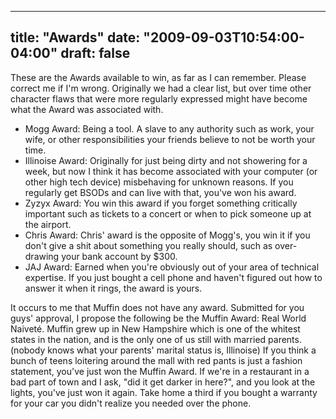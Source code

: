 
---
title: "Awards"
date: "2009-09-03T10:54:00-04:00"
draft: false
---

These are the Awards available to win, as far as I can remember. Please correct me if I'm wrong. Originally we had a clear list, but over time other character flaws that were more regularly expressed might have become what the Award was associated with.

* Mogg Award: Being a tool. A slave to any authority such as work, your wife, or other responsibilities your friends believe to not be worth your time.
* Illinoise Award: Originally for just being dirty and not showering for a week, but now I think it has become associated with your computer (or other high tech device) misbehaving for unknown reasons. If you regularly get BSODs and can live with that, you've won his award.
* Zyzyx Award: You win this award if you forget something critically important such as tickets to a concert or when to pick someone up at the airport.
* Chris Award: Chris' award is the opposite of Mogg's, you win it if you don't give a shit about something you really should, such as over-drawing your bank account by $300.
* JAJ Award: Earned when you're obviously out of your area of technical expertise. If you just bought a cell phone and haven't figured out how to answer it when it rings, the award is yours.

It occurs to me that Muffin does not have any award. Submitted for you guys' approval, I propose the following be the Muffin Award: Real World Naiveté. Muffin grew up in New Hampshire which is one of the whitest states in the nation, and is the only one of us still with married parents. (nobody knows what your parents' marital status is, Illinoise) If you think a bunch of teens loitering around the mall with red pants is just a fashion statement, you've just won the Muffin Award. If we're in a restaurant in a bad part of town and I ask, "did it get darker in here?", and you look at the lights, you've just won it again. Take home a third if you bought a warranty for your car you didn't realize you needed over the phone.

